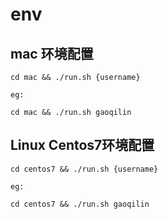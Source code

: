 # env 

## mac 环境配置

```
cd mac && ./run.sh {username}

eg:

cd mac && ./run.sh gaoqilin

```

## Linux Centos7环境配置

```
cd centos7 && ./run.sh {username}

eg:

cd centos7 && ./run.sh gaoqilin

```
